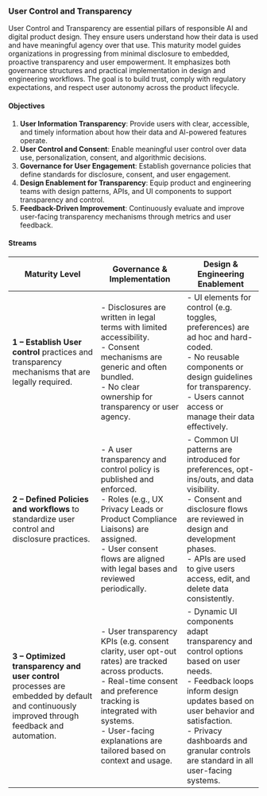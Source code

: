 ### User Control and Transparency

User Control and Transparency are essential pillars of responsible AI and digital product design. They ensure users understand how their data is used and have meaningful agency over that use. This maturity model guides organizations in progressing from minimal disclosure to embedded, proactive transparency and user empowerment. It emphasizes both governance structures and practical implementation in design and engineering workflows. The goal is to build trust, comply with regulatory expectations, and respect user autonomy across the product lifecycle.

#### Objectives

1. **User Information Transparency**: Provide users with clear, accessible, and timely information about how their data and AI-powered features operate.
2. **User Control and Consent**: Enable meaningful user control over data use, personalization, consent, and algorithmic decisions.
3. **Governance for User Engagement**: Establish governance policies that define standards for disclosure, consent, and user engagement.
4. **Design Enablement for Transparency**: Equip product and engineering teams with design patterns, APIs, and UI components to support transparency and control.
5. **Feedback-Driven Improvement**: Continuously evaluate and improve user-facing transparency mechanisms through metrics and user feedback.


#### Streams

| **Maturity Level** | **Governance & Implementation** | **Design & Engineering Enablement** |
|--------------------|----------------------------------|-------------------------------------|
| **1 – Establish User control** practices and transparency mechanisms that are  legally required. | - Disclosures are written in legal terms with limited accessibility.<br>- Consent mechanisms are generic and often bundled.<br>- No clear ownership for transparency or user agency. | - UI elements for control (e.g. toggles, preferences) are ad hoc and hard-coded.<br>- No reusable components or design guidelines for transparency.<br>- Users cannot access or manage their data effectively. |
| **2 – Defined Policies and workflows**  to standardize user control and disclosure practices. | - A user transparency and control policy is published and enforced.<br>- Roles (e.g., UX Privacy Leads or Product Compliance Liaisons) are assigned.<br>- User consent flows are aligned with legal bases and reviewed periodically. | - Common UI patterns are introduced for preferences, opt-ins/outs, and data visibility.<br>- Consent and disclosure flows are reviewed in design and development phases.<br>- APIs are used to give users access, edit, and delete data consistently. |
| **3 – Optimized transparency and user control** processes are embedded by default and continuously improved through feedback and automation. | - User transparency KPIs (e.g. consent clarity, user opt-out rates) are tracked across products.<br>- Real-time consent and preference tracking is integrated with systems.<br>- User-facing explanations are tailored based on context and usage. | - Dynamic UI components adapt transparency and control options based on user needs.<br>- Feedback loops inform design updates based on user behavior and satisfaction.<br>- Privacy dashboards and granular controls are standard in all user-facing systems. |
